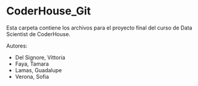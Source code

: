 # CoderHouse_Git
 
Esta carpeta contiene los archivos para el proyecto final del curso de Data Scientist de CoderHouse.

Autores:
  * Del Signore, Vittoria 
  * Faya, Tamara 
  * Lamas, Guadalupe 
  * Verona, Sofia 




